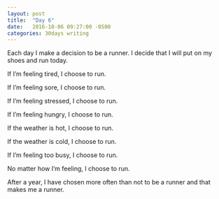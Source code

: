 ```yaml
---
layout: post
title:  "Day 6"
date:   2016-10-06 09:27:00 -0500
categories: 30days writing
---
```

Each day I make a decision to be a runner. I decide that I will put on my shoes and run today. 

If I’m feeling tired, I choose to run. 

If I’m feeling sore, I choose to run.

If I’m feeling stressed, I choose to run.

If I’m feeling hungry, I choose to run.

If the weather is hot, I choose to run.

If the weather is cold, I choose to run.

If I’m feeling too busy, I choose to run.

No matter how I’m feeling, I choose to run.

After a year, I have chosen more often than not to be a runner and that makes me a runner.